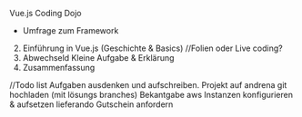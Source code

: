 Vue.js Coding Dojo
- Umfrage zum Framework
2. Einführung in Vue.js (Geschichte & Basics) //Folien oder Live coding?
3. Abwechseld Kleine Aufgabe & Erklärung
4. Zusammenfassung

//Todo list 
Aufgaben ausdenken und aufschreiben.
Projekt auf andrena git hochladen (mit lösungs branches)
Bekantgabe
aws Instanzen konfigurieren & aufsetzen
lieferando Gutschein anfordern
